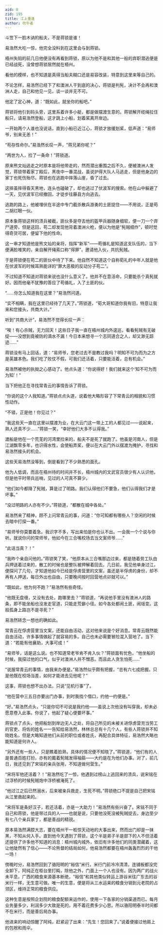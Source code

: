 ```yaml
---
aid: 8
zid: 195
title: 江上重逢
author: 吹牛者
---
```


斗笠下一脸木讷的船夫，不是蒋锁是谁！

易浩然大吃一惊，他完全没料到在这里会与到蒋锁。

梧州失陷的前几日他便没有再看到蒋锁，原以为他不是和其他一般的弃职潜逃便是已经战死，没曾想蒋锁居然就在梧州。

看他的模样，也不知道是真得当船夫糊口还是易容改装，特意到这里来等自己的。

不论怎样，易浩然已经下了和澳洲人干到底的决心，蒋锁是判髡，决计不会再和澳洲人走，自己和他见一见，谈一谈并无不可。

他定了定心神，道：“既如此，就坐你的船吧。”

蒋锁将他引到码头旁，这里系着许多小艇，都是做摆渡生意的。蒋锁解开缆绳拉住船只，请易浩然登船，这才跳上小船，划着桨离开岸边。

一开始两个人谁也没说话，直到小船已近江心，蒋锁才放缓划桨，低声道：“易师爷，别来无恙！”

“苟存性命尔。”易浩然长叹一声，“蒋兄弟你呢？”

“两世为人，捡了一条命！”蒋锁道。

原来熊文灿逃走之时原本是将他带走的，然而潜出重围之后不久，便被澳洲人发觉，蒋锁带着家丁殿后，黑夜中一番混战，虽说护得大队人马逃走，但是他身边的家丁也死伤殆尽。蒋锁也在逃跑中摔落山崖，昏了过去。

这摔虽摔得昏天黑地，连头也磕破了，却也逃过了伏波军的搜索。他在山中躲避了一天，见伏波军已经撤回，才徒步往藤县方向逃去。

逃跑的路上，他被埋伏在半途中专门截杀散兵游勇的土匪捉住――不用说，正是苟二胡烂眼一伙。

原本象蒋锁这样的溃兵被截，匪伙多是夺去他的盔甲兵器随身细软，便一刀一个弃尸道旁，但是这回，苟二却发现他背着澳洲火枪，便以为他是“髡贼细作”，顿时觉得奇货可居，便留下他的性命。

这一审才知道他是熊文灿的亲将，指挥“新军”――苟循礼是知道这支队伍的，当下便满脸堆笑的，亲自解开绳索口称“得罪”，邀请他入伙，共抗髡贼。

于是蒋锁便在苟二的匪伙中待了下来。他自然不知道这个自称荀礼的中年人就是他在伏波军的时候耳熟能详的“罪大恶极的反动分子苟二”。

不过知道不知道对蒋锁来说也没什么意义了。他并不在意活命，只要能杀个真髡就好。因而他毫不犹豫的答应了苟循礼，入了土匪的伙。

“……你怎么知道我在这里？”易浩然问道。

“实不相瞒，我在这里已经待了几天了。”蒋锁道，“荀大哥知道你我有旧，特意让我来和您接头，共商大计。”

听到“共商大计”，易浩然不觉得长叹一声：

“唉！有心杀贼，无力回天！这些日子我一直在梧州城内外逡巡，看看髡贼有无破绽――没想到竟被防的滴水不漏！今日本来想寻一个志同道合之人，却又渺无踪迹……”

蒋锁没有马上回话，道：“易师爷，您老过去不是教过我吗？明知不可为而为之方是英雄本色。我们吃了败仗不假，可我们还活着，只要能活着，总有机会。”

易浩然被他的执拗之心感动了。他点头道：“你说得好！我们就来这个‘知不可为而为知’！”

当下把他正在寻找常青云的事情告诉了蒋锁。

“你说的这个人我知道。”蒋锁点点头道，说着他大略形容了下常青云的相貌和习惯性动作。

“不错，正是他！你见过？”

“我这些天一直在这里以摆渡为业，在大云门这一带上工的人都见过――说起来，熟人还真不少……”蒋锁一笑，“幸好他们大多不认得我。”

渡船是他在一个荒芜的河湾里捡来的，船夫不是死了就跑了。他虽是河南人，但是江湖飘零多年，也识得水性，会使船弄桨，便以在大云门外以摆渡为掩护，寻找和易浩然接头的机会。

这些天易浩然没等到，倒是看到了不少熟悉的面孔。

他为人低调，而且在梧州待的时间并不长，梧州城内的文武官员很少有人认识他，但是他平时带兵巡哨，见过的人可真不算少。

“他们如今都降了髡贼，算是过了明路。我们认得他们不要急，他们认得我们才是坏事。”

“没过明路的人亦有不少。”蒋锁道，“都散在城中各处。”

易浩然来了精神，顾不上问常青云的事，问道：“你可知都有哪些人？空闲的时候去暗中打探一番。”

“易师爷你莫要着急。我识字不多，写出来怕是你也认不出。一会我一个个说与你听。就说你问的常师爷，他如今在三合嘴校场去当文案师爷……”

“此话当真？！”

“我昨个亲自问他的。”蒋锁笑了笑，“他原本从三合嘴那边过来，都是随着劳工队由兵押送着过来的，散工的时候也是整队被押解着回去。几日前，我见他单身过江，便探问了几句，才知道他如今已经是俘虏营里的文案，虽还是半俘虏的身份，却不再有人押送，每日外出也自由，只要晚间按时回营地点卯就可以。”

“既如此，他为何不跑？”易浩然有些奇怪。

“他既无盘缠，又没有去处，跑哪里去？”蒋锁道，“再说他手里没有澳洲人的路条，即不能坐船也没发走官道，只能走荒僻小径。如今各处都闹土匪，闹瑶变。这般孤身上路岂不是寻死？”

易浩然转念一想也的确如此。

常青云在俘虏营里当文案，还能自由活动，这对他来说是个好消息。常青云既然能自由活动，许多事情做起了就容易的多。自己也未必需要冒险混入营地了。当下道：“若能有他襄助，大事可成！”

“易师爷，话是这么说。也不知道常老爷肯不肯入伙？”蒋锁面有忧色，“他坐船的时候，我探过他的口气，似乎对澳洲人并不憎恶。而且此人贪生怕死……”

“说服常青云的事情，由我来办便是。”易浩然似乎颇有把握，“总有六七成把握。只是他既在校场当差，如何才能进去见他呢？”

这事，蒋锁也想不出办法，只说“见机行事”了。

“他在营中三五日亦要出门办事，到时我找个借口，约他一约便是。”

“好。”易浩然点头，“只是你切不可说是我约他――虽说上次他没有叫穿我，却未必愿意卷入此事。你说了，他起了疑心便要坏事。”

蒋锁点了点头，他把船划到岸边无人之处，将自己所见的未被关进俘虏营充当劳工的官吏、将佐的姓名一一告知给易浩然，林林总总有十几个人，有些人蒋锁并不知晓姓名，但是大略知道他们从前的职位或者姓氏，再配合具体特征，易浩然大略也能知道是何许人。

“另外还有一些人，只是瞧着脸熟，具体的情况便不知晓了。”蒋锁道，“他们有的人是普通百姓打扮，亦有的戴着髡贼发得袖箍――大约是在为他们办事。对了，前几日，我还见到了宋铭的亲兵张用，不知道做何营生。”

“宋将军他还活着？！”易浩然吃了一惊，他遇到过榜山上逃回来的溃兵，说宋铭在过浮桥的时候髡贼炮中浮桥被淹死了。

“他过江之后已然溺水，后来被亲兵救走，生死不明。”蒋锁绝口不提是自己把宋铭从江里救起来的。

“宋将军是条好汉子，若还活着，亦是一大助力！”易浩然有些兴奋了。宋铭不同于自己和蒋锁，他是带过兵的人――也就是说，只要他没死没被髡贼捉去，身边至少有七八个亲兵家丁，都是善战的精锐。

原本易浩然满腔大志，要在梧州干一桩惊天动地的大事出来，然而出门却是一抹黑，不知从何入手。直到他今天遇到了蒋锁，这个半是弟子半是部下的人不但活着还提供了许多他不知道的消息：梧州城内城外，依旧有许多他们的同类潜藏着，这让他陡然有了信心――不论熊督的结局如何，他易浩然都要在梧州轰轰烈烈的干他一场！

傍晚时分，易浩然回到了骆阳明的“裕信”米行。米行门前冷冷清清，连铺板都没完全卸下，阿纯正在柜台里打盹，除他之外，门面上一个人也没有。因为两广的战火未平息，广西的粮食来源基本断绝，“裕信”和其他类似转运上游谷米往广东去的谷米行一样，无生意可做。唯一的生意，便是将从三水运来的粮食分销到元老院的占领区，维持正常的粮食供应。

这种生意是按照企划院的粮食配额来运作的，使用一下各家的分销渠道而已。每月业务量多少，利润多少大致是死的，用不着花费多少心思。所以骆阳明泰半时间都不在米行，而是善后局办事。

他进来的响动惊醒了阿纯，赶紧迎了出来：“先生！您回来了。”说着便接过他肩上的包袱和雨伞。
